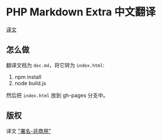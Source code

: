 # PHP Markdown Extra 中文翻译

[译文](https://yanxyz.github.io/php-markdown-extra-doc)

## 怎么做

翻译文档为 `doc.md`，将它转为 `index.html`:

1. npm install
2. node build.js

然后把 `index.html` 放到 gh-pages 分支中。

## 版权

译文 ["署名-非商用"](http://creativecommons.org/licenses/by-nc/4.0/)
